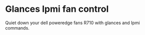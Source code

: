 # Glances Ipmi fan control

Quiet down your dell poweredge fans R710 with glances and Ipmi commands.
